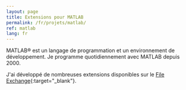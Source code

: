 ```yaml
---
layout: page
title: Extensions pour MATLAB
permalink: /fr/projets/matlab/
ref: matlab
lang: fr
---
```


MATLAB&reg; est un langage de programmation et un environnement de développement. Je programme quotidiennement avec MATLAB depuis 2000.

J'ai développé de nombreuses extensions disponibles sur le [File Exchange](https://fr.mathworks.com/matlabcentral/profile/authors/492531-jerome-briot?utf8=%E2%9C%93&detail2=&detail=fileexchange){:target="_blank"}.
